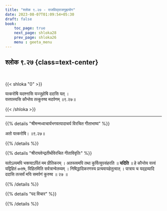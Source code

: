 ```yaml
---
title: "श्लोक ९.२७ - राजविद्यराजगुह्ययोग"
date: 2023-08-07T01:09:54+05:30
draft: false
book:
    toc_page: true
    next_page: shloka28
    prev_page: shloka26
    menu : geeta_menu
---
```




## श्लोक ९.२७ {class=text-center}

<br/>

{{< shloka  "0"  >}}

यत्करोषि यदश्नासि यज्जुहोषि ददासि यत् ।   
यत्तपस्यसि कौन्तेय तत्कुरुष्व मदर्पणम् ॥९.२७॥

{{< /shloka >}}

---


{{% details "श्रीमन्मध्वाचार्यभगवत्पादाचर्य विरचित  गीताभाष्य" %}}

अतो यत्करोषि। ॥९.२७॥

{{% /details %}}



{{% details "श्रीराघवेन्द्रतीर्थविरचित गीताविवृतिः" %}}

यतोऽल्पमपि भक्त्याऽर्पितं मम प्रीतिकरम्‌ । 
अतस्त्वमपि तथा कुर्वित्युपसंहरति ॥ **यदिति** ॥ 
हे कौन्तेय यत्त्वं यद्विहितं `करोषि`,
विहितमिति सर्वत्रान्वेतव्यम्‌ । निषिद्धादिकरणस्य 
प्रत्यवायहेतुत्वात्‌ । पात्राय च यद्‌द्रव्यादि ददासि 
तत्सर्वं मयि समर्पणं कुरुष्व ॥ २७ ॥

{{% /details %}}



{{% details "पद विचार" %}}


{{% /details %}}
